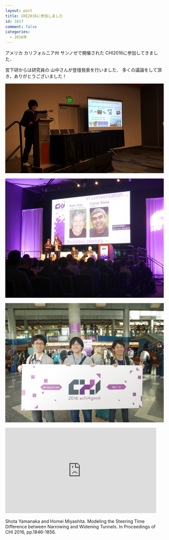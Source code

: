 ```yaml
---
layout: post
title: CHI2016に参加しました
id: 1817
comment: false
categories:
  - 2016年
---
```


アメリカ カリフォルニア州 サンノゼで開催された CHI2016に参加してきました．

宮下研からは研究員の 山中さんが登壇発表を行いました．
多くの議論をして頂き，ありがとうございました！

![20160510_084821](/wp-content/uploads/2016/05/20160510_084821.jpg)

![P1300790](/wp-content/uploads/2016/05/P1300790.jpg)

![P1300810](/wp-content/uploads/2016/05/P1300810.jpg)


<iframe width="480" height="271" src="https://www.youtube.com/embed/luyVAb80l1g" frameborder="0" allowfullscreen></iframe>

Shota Yamanaka and Homei Miyashita. Modeling the Steering Time Difference between Narrowing and Widening Tunnels. In Proceedings of CHI 2016, pp.1846-1856.

